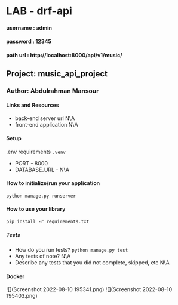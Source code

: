 # LAB - drf-api
#### username : admin
#### password : 12345
#### path url : http://localhost:8000/api/v1/music/
## Project: music_api_project
### Author: Abdulrahman Mansour
#### Links and Resources
- back-end server url N\A
- front-end application N\A
#### Setup
.env requirements ```.venv```
- PORT - 8000
- DATABASE_URL - N\A
#### How to initialize/run your application
```python manage.py runserver```
#### How to use your library 
```pip install -r requirements.txt```
##### Tests
- How do you run tests? ```python manage.py test```
- Any tests of note? N\A
- Describe any tests that you did not complete, skipped, etc N\A
#### Docker
![](Screenshot 2022-08-10 195341.png)
![](Screenshot 2022-08-10 195403.png)